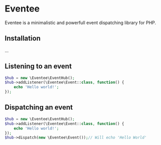 # Eventee
Eventee is a minimalistic and powerfull event dispatching library for PHP.

## Installation
...

## Listening to an event

```php
$hub = new \Eventee\EventHub();
$hub->addListener(\Eventee\Event::class, function() {
    echo 'Hello world!';
});
```

## Dispatching an event
```php
$hub = new \Eventee\EventHub();
$hub->addListener(\Eventee\Event::class, function() {
    echo 'Hello world!';
});
$hub->dispatch(new \Eventee\Event());// Will echo 'Hello World'
```

